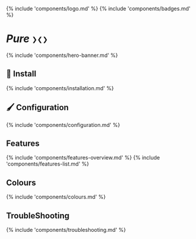 <!-- markdownlint-disable MD041 -->
{% include 'components/logo.md' %}
{% include 'components/badges.md' %}

# _Pure_  `❯❮❯`

{% include 'components/hero-banner.md' %}

## :rocket: Install

{% include 'components/installation.md' %}

## :paintbrush: Configuration

{% include 'components/configuration.md' %}

## Features

{% include 'components/features-overview.md' %}
{% include 'components/features-list.md' %}

## Colours

{% include 'components/colours.md' %}

## TroubleShooting

{% include 'components/troubleshooting.md' %}

<!-- markdownlint-disable MD053 -->
[contributing]: CONTRIBUTING.md
<!-- markdownlint-enable MD053 -->